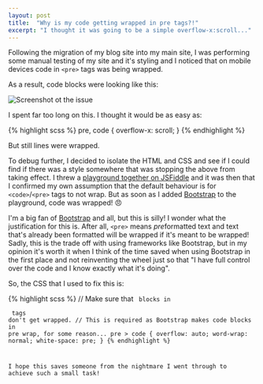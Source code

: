 ```yaml
---
layout: post
title:  "Why is my code getting wrapped in pre tags?!"
excerpt: "I thought it was going to be a simple overflow-x:scroll..."
---
```


Following the migration of my blog site into my main site, I was performing some manual testing of my site and it's 
styling and I noticed that on mobile devices code in `<pre>` tags was being wrapped.

As a result, code blocks were looking like this:

![Screenshot ot the issue](https://cloud.githubusercontent.com/assets/7666402/10714950/3fa184d2-7afc-11e5-87d6-12f018dc4533.jpg)

I spent far too long on this. I thought it would be as easy as:

{% highlight scss %}
pre, code {
    overflow-x: scroll;
}
{% endhighlight %}

But still lines were wrapped.

To debug further, I decided to isolate the HTML and CSS and see if I could find if there was a style 
somewhere that was stopping the above from taking effect. I threw a [playground together on JSFiddle][1] and it was then 
that I confirmed my own assumption that the default behaviour is for `<code>`/`<pre>` tags to not wrap. But as soon as I 
added [Bootstrap][2] to the playground, code was wrapped! :angry:

I'm a big fan of [Bootstrap][2] and all, but this is silly! I wonder what the justification for this is. After all, `<pre>` 
means *pre*formatted text and text that's already been formatted will be wrapped if it's meant to be wrapped! Sadly, 
this is the trade off with using frameworks like Bootstrap, but in my opinion it's worth it when I think of the time 
saved when using Bootstrap in the first place and not reinventing the wheel just so that "I have full control over the 
code and I know exactly what it's doing".

So, the CSS that I used to fix this is:

{% highlight scss %}
// Make sure that <code> blocks in <pre> tags don't get wrapped.
// This is required as Bootstrap makes code blocks in pre wrap, for some reason...
pre > code {
  overflow: auto;
  word-wrap: normal;
  white-space: pre;
}
{% endhighlight %}

I hope this saves someone from the nightmare I went through to achieve such a small task!

[1]: https://jsfiddle.net/20quc67f/
[2]: http://getbootstrap.com
